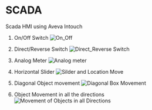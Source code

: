 # SCADA
Scada HMI using Aveva Intouch

1. On/Off Switch
 ![On_Off](https://github.com/user-attachments/assets/21af8c66-3a04-445f-baf9-808e894dc07e)

2. Direct/Reverse Switch
   ![Direct_Reverse Switch](https://github.com/user-attachments/assets/abe23668-c6f7-4036-a684-4e432ddadf7d)

3. Analog Meter
   ![Analog meter](https://github.com/user-attachments/assets/1ccd3715-1078-4d3a-bc17-f2c26195ca47)

4. Horizontal Slider
   ![Silder and Location Move](https://github.com/user-attachments/assets/2c5f3965-e1a7-47c9-99f7-4d94c2fd6c48)

5. Diagonal Object movement
   ![Diagonal Box Movement](https://github.com/user-attachments/assets/cd0d41a5-2e45-4a51-9e4b-745fd3787073)

6. Object Movement in all the directions
   ![Movement of Objects in all Directions](https://github.com/user-attachments/assets/66aa4275-0107-4791-b461-c913588c0551)
